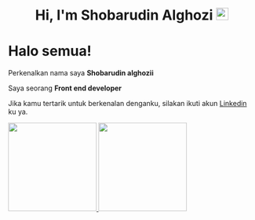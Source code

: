 <h1 align="center">Hi, I'm Shobarudin Alghozi <img src = "https://raw.githubusercontent.com/MartinHeinz/MartinHeinz/master/wave.gif" style="width: 25px;"> </h1></h1>

# Halo semua! 

Perkenalkan nama saya **Shobarudin alghozii**

Saya seorang **Front end developer**

Jika kamu tertarik untuk berkenalan denganku, silakan ikuti akun [Linkedin](https://www.linkedin.com/in/Shobarudin-alghozi/) ku ya.

<p align="left">
<a href="https://github.com/alghoziii">
  <img height="180em" src="https://github-readme-stats-eight-theta.vercel.app/api?username=gilangadhan&show_icons=true&theme=algolia&include_all_commits=true&count_private=true"/>
  <img height="180em" src="https://github-readme-stats-eight-theta.vercel.app/api/top-langs/?username=alghoziii&layout=compact&langs_count=8&theme=algolia"/>
</a>
</p>

